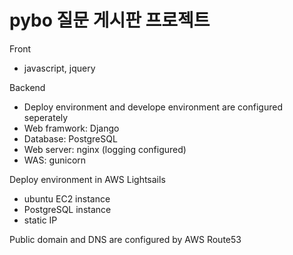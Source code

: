 # pybo 질문 게시판 프로젝트

Front
 - javascript, jquery
 
Backend
 - Deploy environment and develope environment are configured seperately
 - Web framwork: Django 
 - Database: PostgreSQL
 - Web server: nginx (logging configured) 
 - WAS: gunicorn
 
Deploy environment in AWS Lightsails
 - ubuntu EC2 instance
 - PostgreSQL instance
 - static IP

Public domain and DNS are configured by AWS Route53  
 

